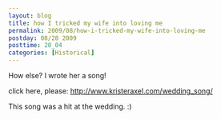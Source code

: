 ```yaml
---
layout: blog
title: how I tricked my wife into loving me
permalink: 2009/08/how-i-tricked-my-wife-into-loving-me
postday: 08/28 2009
posttime: 20_04
categories: [Historical]
---
```


<p>How else? I wrote her a song!</p>
<p>click here, please: <a href="http://www.kristeraxel.com/wedding_song/" title="Celebrate Tonight">http://www.kristeraxel.com/wedding_song/</a></p>
<p>This song was a hit at the wedding. :)</p>
